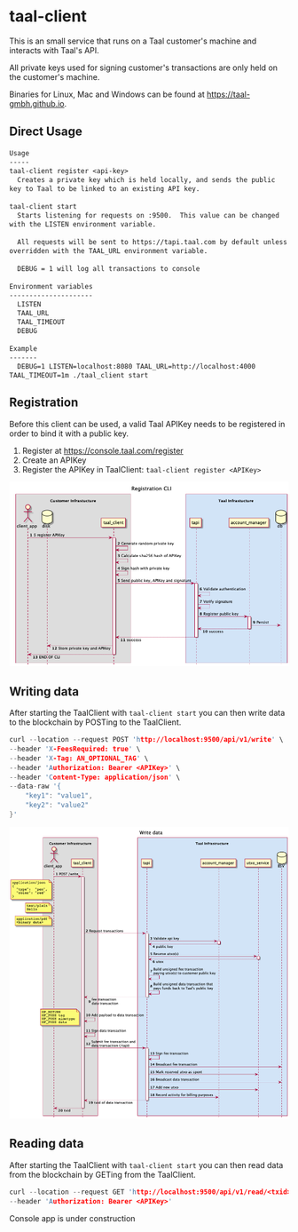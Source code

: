 # taal-client

This is an small service that runs on a Taal customer's machine and interacts with Taal's API.

All private keys used for signing customer's transactions are only held on the customer's machine.

Binaries for Linux, Mac and Windows can be found at https://taal-gmbh.github.io.

## Direct Usage

```text
Usage
-----
taal-client register <api-key>
  Creates a private key which is held locally, and sends the public key to Taal to be linked to an existing API key.

taal-client start
  Starts listening for requests on :9500.  This value can be changed with the LISTEN environment variable.

  All requests will be sent to https://tapi.taal.com by default unless overridden with the TAAL_URL environment variable.

  DEBUG = 1 will log all transactions to console

Environment variables
---------------------
  LISTEN
  TAAL_URL
  TAAL_TIMEOUT
  DEBUG

Example
-------
  DEBUG=1 LISTEN=localhost:8080 TAAL_URL=http://localhost:4000 TAAL_TIMEOUT=1m ./taal_client start

```

## Registration

Before this client can be used, a valid Taal APIKey needs to be registered in order to bind it with a public key.

1. Register at https://console.taal.com/register
2. Create an APIKey
3. Register the APIKey in TaalClient: ```taal-client register <APIKey>```


![Register sequence](./assets/register.png)


## Writing data

After starting the TaalClient with ```taal-client start``` you can then write data to the blockchain by POSTing to the TaalClient.

```c
curl --location --request POST 'http://localhost:9500/api/v1/write' \
--header 'X-FeesRequired: true' \
--header 'X-Tag: AN_OPTIONAL_TAG' \
--header 'Authorization: Bearer <APIKey>' \
--header 'Content-Type: application/json' \
--data-raw '{
    "key1": "value1",
    "key2": "value2"
}'
```

![Writing sequence](./assets/write.png)

## Reading data

After starting the TaalClient with ```taal-client start``` you can then read data from the blockchain by GETing from the TaalClient.

```c
curl --location --request GET 'http://localhost:9500/api/v1/read/<txid>' \
--header 'Authorization: Bearer <APIKey>'
```

Console app is under construction
